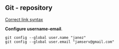 ## Git - repository

[Correct link syntax](http://www.example.com/)

**Configure username-email**.
```
git config --global user.name "janez"
git config --global user.email "jamserv@gmail.com"
```